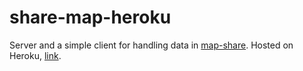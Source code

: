 # share-map-heroku

Server and a simple client for handling data in [map-share](https://github.com/Pedshi/Share-Map). Hosted on Heroku, [link](https://ancient-meadow-34265.herokuapp.com/).
